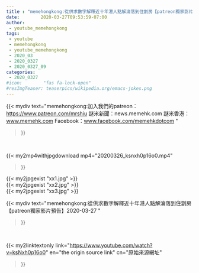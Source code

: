 ```yaml
---
title : "memehongkong:從供求數字解釋近十年港人點解淪落到住劏房【patreon獨家影片預告】2020-03-27 "
date:        2020-03-27T09:53:59-07:00
author:
 - youtube_memehongkong
tags:
 - youtube
 - memehongkong
 - youtube_memehongkong
 - 2020_03
 - 2020_0327
 - 2020_0327_09
categories:
 - 2020_0327
#icon:        "fas fa-lock-open"
#resImgTeaser: teaserpics/wikipedia.org/emacs-jokes.png
---
```


{{< mydiv text="memehongkong:加入我們的patreon：https://www.patreon.com/mrshiu 謎米新聞：news.memehk.com 謎米香港： www.memehk.com Facebook：www.facebook.com/memehkdotcom "
>}}
<br>


{{< my2mp4withjpgdownload mp4="20200326_ksnxh0p16o0.mp4"
>}}

{{< my2jpgexist "xx1.jpg" >}}<br>
{{< my2jpgexist "xx2.jpg" >}}<br>
{{< my2jpgexist "xx3.jpg" >}}<br>



{{< mydiv text="memehongkong:從供求數字解釋近十年港人點解淪落到住劏房【patreon獨家影片預告】2020-03-27 "
>}}
<br>

{{< my2linktextonly link="https://www.youtube.com/watch?v=ksNxh0p16o0"
en="the origin source link" cn="原始來源網址"
>}}


<br>

